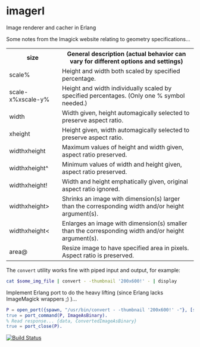 imagerl
=======

Image renderer and cacher in Erlang

Some notes from the Imagick website relating to geometry specifications...

<table>
    <tr><th>size</th><th>General description (actual behavior can vary for different options and settings)</th></tr>
    <tr><td>scale%</td><td>Height and width both scaled by specified percentage.</td></tr>
    <tr><td>scale-x%xscale-y%</td><td>Height and width individually scaled by specified percentages. (Only one % symbol needed.)</td></tr>
    <tr><td>width</td><td>Width given, height automagically selected to preserve aspect ratio.</td></tr>
    <tr><td>xheight</td><td>Height given, width automagically selected to preserve aspect ratio.</td></tr>
    <tr><td>widthxheight</td><td>Maximum values of height and width given, aspect ratio preserved.</td></tr>
    <tr><td>widthxheight^</td><td>Minimum values of width and height given, aspect ratio preserved.</td></tr>
    <tr><td>widthxheight!</td><td>Width and height emphatically given, original aspect ratio ignored.</td></tr>
    <tr><td>widthxheight&gt;</td><td>Shrinks an image with dimension(s) larger than the corresponding width and/or height argument(s).</td></tr>
    <tr><td>widthxheight&lt;</td><td>Enlarges an image with dimension(s) smaller than the corresponding width and/or height argument(s).</td></tr>
    <tr><td>area@</td><td>Resize image to have specified area in pixels. Aspect ratio is preserved.</td></tr>
</table>


The `convert` utility works fine with piped input and output, for example:

```bash
cat $some_img_file | convert - -thumbnail '200x600!' - | display
```

Implement Erlang port to do the heavy lifting (since Erlang lacks ImageMagick wrappers ;) )...

```erlang
P = open_port({spawn, "/usr/bin/convert - -thumbnail '200x600!' -"}, [stream, binary]).
true = port_command(P, ImageAsBinary).
% Read response... {data, ConvertedImageAsBinary}
true = port_close(P).
```

[![Build Status](https://travis-ci.org/cobusc/imagerl.png?branch=master)](https://travis-ci.org/cobusc/imagerl)

